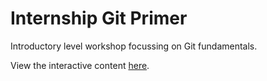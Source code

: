 # Internship Git Primer

Introductory level workshop focussing on Git fundamentals.

View the interactive content [here](https://paulds-explore.github.io/internship-git-primer/).
